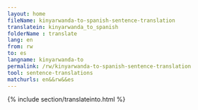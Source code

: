 ```yaml
---
layout: home
fileName: kinyarwanda-to-spanish-sentence-translation
translatein: kinyarwanda_to_spanish
folderName : translate
lang: en
from: rw
to: es
langname: kinyarwanda-to
permalink: /rw/kinyarwanda-to-spanish-sentence-translation
tool: sentence-translations
matchurls: en&&rw&&es
---
```

{% include section/translateinto.html %}
